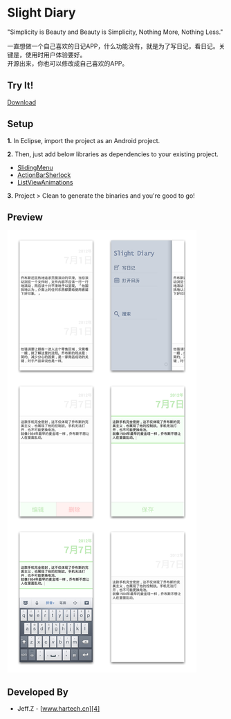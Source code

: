Slight Diary
=======

"Simplicity is Beauty and Beauty is Simplicity, Nothing More, Nothing Less."

一直想做一个自己喜欢的日记APP，什么功能没有，就是为了写日记，看日记。关键是，使用时用户体验要好。<br/>开源出来，你也可以修改成自己喜欢的APP。

Try It!
-----
[Download][5]

Setup
-----
__1.__      In Eclipse, import the project as an Android project.

__2.__      Then, just add below libraries as dependencies to your existing project.
* [SlidingMenu][1]
* [ActionBarSherlock][2]
* [ListViewAnimations][3]

__3.__      Project > Clean to generate the binaries and you're good to go!

Preview
-------
![image](https://raw.githubusercontent.com/Jeff-Z/JDiaryS/master/Previews.jpg)

Developed By
-------
* Jeff.Z - [www.hartech.cn][4]

[1]: https://github.com/jfeinstein10/SlidingMenu
[2]: https://github.com/JakeWharton/ActionBarSherlock
[3]: https://github.com/nhaarman/ListViewAnimations
[4]: http://www.hartech.cn
[5]: https://github.com/Jeff-Z/JDiaryS/blob/master/JDiaryS.apk?raw=true
